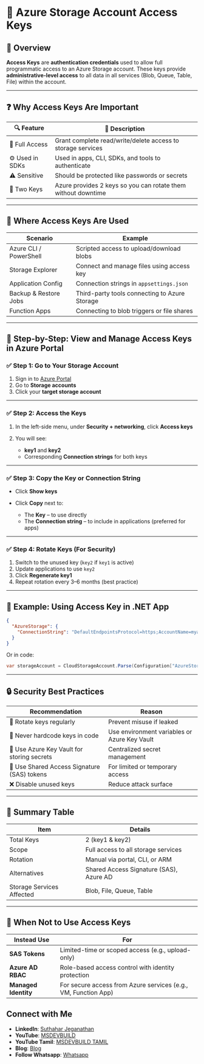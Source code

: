 # 🔐 Azure Storage Account Access Keys

## 📘 Overview

**Access Keys** are **authentication credentials** used to allow full programmatic access to an Azure Storage account. These keys provide **administrative-level access** to all data in all services (Blob, Queue, Table, File) within the account.

---

## ❓ Why Access Keys Are Important

| 🔍 Feature      | 💬 Description                                                |
| --------------- | ------------------------------------------------------------- |
| 🔑 Full Access  | Grant complete read/write/delete access to storage services   |
| ⚙️ Used in SDKs | Used in apps, CLI, SDKs, and tools to authenticate            |
| ⚠️ Sensitive    | Should be protected like passwords or secrets                 |
| 🔁 Two Keys     | Azure provides 2 keys so you can rotate them without downtime |

---

## 🔄 Where Access Keys Are Used

| Scenario               | Example                                       |
| ---------------------- | --------------------------------------------- |
| Azure CLI / PowerShell | Scripted access to upload/download blobs      |
| Storage Explorer       | Connect and manage files using access key     |
| Application Config     | Connection strings in `appsettings.json`      |
| Backup & Restore Jobs  | Third-party tools connecting to Azure Storage |
| Function Apps          | Connecting to blob triggers or file shares    |

---

## 🧭 Step-by-Step: View and Manage Access Keys in Azure Portal

### ✅ Step 1: Go to Your Storage Account

1. Sign in to [Azure Portal](https://portal.azure.com)
2. Go to **Storage accounts**
3. Click your **target storage account**

---

### ✅ Step 2: Access the Keys

1. In the left-side menu, under **Security + networking**, click **Access keys**
2. You will see:

   * **key1** and **key2**
   * Corresponding **Connection strings** for both keys

---

### ✅ Step 3: Copy the Key or Connection String

* Click **Show keys**
* Click **Copy** next to:

  * The **Key** – to use directly
  * The **Connection string** – to include in applications (preferred for apps)

---

### ✅ Step 4: Rotate Keys (For Security)

1. Switch to the unused key (`key2` if `key1` is active)
2. Update applications to use `key2`
3. Click **Regenerate key1**
4. Repeat rotation every 3–6 months (best practice)

---

## 🔐 Example: Using Access Key in .NET App

```json
{
  "AzureStorage": {
    "ConnectionString": "DefaultEndpointsProtocol=https;AccountName=myaccount;AccountKey=abc123...;EndpointSuffix=core.windows.net"
  }
}
```

Or in code:

```csharp
var storageAccount = CloudStorageAccount.Parse(Configuration["AzureStorage:ConnectionString"]);
```

---

## 🔒 Security Best Practices

| Recommendation                              | Reason                                       |
| ------------------------------------------- | -------------------------------------------- |
| 🔁 Rotate keys regularly                    | Prevent misuse if leaked                     |
| 👀 Never hardcode keys in code              | Use environment variables or Azure Key Vault |
| 🔐 Use Azure Key Vault for storing secrets  | Centralized secret management                |
| 👤 Use Shared Access Signature (SAS) tokens | For limited or temporary access              |
| ❌ Disable unused keys                       | Reduce attack surface                        |

---

## 🧾 Summary Table

| Item                      | Details                                 |
| ------------------------- | --------------------------------------- |
| Total Keys                | 2 (key1 & key2)                         |
| Scope                     | Full access to all storage services     |
| Rotation                  | Manual via portal, CLI, or ARM          |
| Alternatives              | Shared Access Signature (SAS), Azure AD |
| Storage Services Affected | Blob, File, Queue, Table                |

---

## 📁 When Not to Use Access Keys

| Instead Use          | For                                                            |
| -------------------- | -------------------------------------------------------------- |
| **SAS Tokens**       | Limited-time or scoped access (e.g., upload-only)              |
| **Azure AD RBAC**    | Role-based access control with identity protection             |
| **Managed Identity** | For secure access from Azure services (e.g., VM, Function App) |

## Connect with Me
- **LinkedIn**: [Suthahar Jeganathan](https://www.linkedin.com/in/jssuthahar/)
- **YouTube**: [MSDEVBUILD](https://www.youtube.com/@MSDEVBUILD)
- **YouTube Tamil**: [MSDEVBUILD TAMIL](https://www.youtube.com/@MSDEVBUILDTamil)
- **Blog**: [Blog](https://www.msdevbuild.com/)
- **Follow Whatsapp**: [Whatsapp](https://www.whatsapp.com/channel/0029Va5j2rHEFeXcTlUhQB0J)
